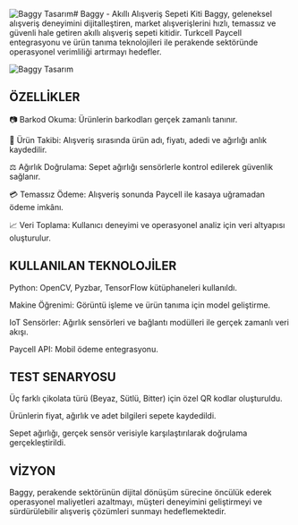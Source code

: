 ![Baggy Tasarım](https://github.com/user-attachments/assets/b2d0eaeb-a343-4c52-bba3-96de1bf7904a)# Baggy - Akıllı Alışveriş Sepeti Kiti
Baggy, geleneksel alışveriş deneyimini dijitalleştiren, market alışverişlerini hızlı, temassız ve güvenli hale getiren akıllı alışveriş sepeti kitidir.
Turkcell Paycell entegrasyonu ve ürün tanıma teknolojileri ile perakende sektöründe operasyonel verimliliği artırmayı hedefler.


![Baggy Tasarım](https://github.com/user-attachments/assets/4dca08c7-b819-4aac-afdc-ab90e92bae89)

## ÖZELLİKLER
📷 Barkod Okuma: Ürünlerin barkodları gerçek zamanlı tanınır.

🛒 Ürün Takibi: Alışveriş sırasında ürün adı, fiyatı, adedi ve ağırlığı anlık kaydedilir.

⚖️ Ağırlık Doğrulama: Sepet ağırlığı sensörlerle kontrol edilerek güvenlik sağlanır.

💳 Temassız Ödeme: Alışveriş sonunda Paycell ile kasaya uğramadan ödeme imkânı.

📈 Veri Toplama: Kullanıcı deneyimi ve operasyonel analiz için veri altyapısı oluşturulur.

## KULLANILAN TEKNOLOJİLER
Python: OpenCV, Pyzbar, TensorFlow kütüphaneleri kullanıldı.

Makine Öğrenimi: Görüntü işleme ve ürün tanıma için model geliştirme.

IoT Sensörler: Ağırlık sensörleri ve bağlantı modülleri ile gerçek zamanlı veri akışı.

Paycell API: Mobil ödeme entegrasyonu.

## TEST SENARYOSU
Üç farklı çikolata türü (Beyaz, Sütlü, Bitter) için özel QR kodlar oluşturuldu.

Ürünlerin fiyat, ağırlık ve adet bilgileri sepete kaydedildi.

Sepet ağırlığı, gerçek sensör verisiyle karşılaştırılarak doğrulama gerçekleştirildi.

## VİZYON
Baggy, perakende sektörünün dijital dönüşüm sürecine öncülük ederek operasyonel maliyetleri azaltmayı, müşteri deneyimini geliştirmeyi ve sürdürülebilir alışveriş çözümleri sunmayı hedeflemektedir.
